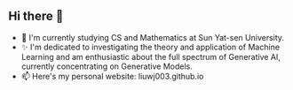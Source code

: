 ## Hi there 👋

- 🌱 I'm currently studying CS and Mathematics at Sun Yat-sen University.
- ✨ I'm dedicated to investigating the theory and application of Machine Learning and am enthusiastic about the full spectrum of Generative AI, currently concentrating on Generative Models.
- 📫 Here's my personal website: liuwj003.github.io

